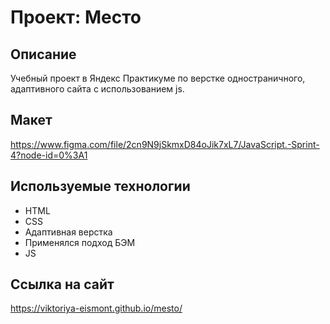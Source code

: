 # Проект: Место

## Описание
Учебный проект в Яндекс Практикуме по верстке одностраничного, адаптивного сайта с использованием js.

## Макет
https://www.figma.com/file/2cn9N9jSkmxD84oJik7xL7/JavaScript.-Sprint-4?node-id=0%3A1

## Используемые технологии
* HTML
* CSS
* Адаптивная верстка
* Применялся подход БЭМ
* JS 

## Ссылка на сайт
https://viktoriya-eismont.github.io/mesto/
